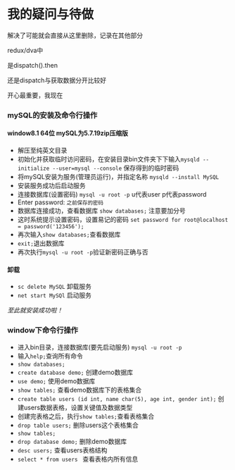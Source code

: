 # 我的疑问与待做

解决了可能就会直接从这里删除，记录在其他部分

redux/dva中

是dispatch().then

还是dispatch与获取数据分开比较好


开心最重要，我现在


### mySQL的安装及命令行操作
#### window8.1 64位 mySQL为5.7.19zip压缩版
- 解压至纯英文目录
- 初始化并获取临时访问密码，在安装目录bin文件夹下下输入`mysqld --initialize --user=mysql --console` 保存得到的临时密码
- 将mySQL安装为服务(管理员运行)，并指定名称 `mysqld --install MySQL`
- 安装服务成功后启动服务
- 连接数据库(设置密码) `mysql -u root -p` u代表user p代表password
- Enter password: `之前保存的密码`
- 数据库连接成功，查看数据库 `show databases;` 注意要加分号
- 这时系统提示设置密码，设置易记的密码 `set password for root@localhost = password('123456');`
- 再次输入`show databases;`查看数据库
- `exit;`退出数据库
- 再次执行`mysql -u root -p`验证新密码正确与否

#### 卸载 
- `sc delete MySQL` 卸载服务
- `net start MySQl` 启动服务

*至此就安装成功啦！*

### window下命令行操作
- 进入bin目录，连接数据库(要先启动服务) `mysql -u root -p`
- 输入`help;`查询所有命令
- `show databases;`
- `create database demo;` 创建demo数据库
- `use demo;` 使用demo数据库
- `show tables;` 查看demo数据库下的表格集合
- `create table users (id int, name char(5), age int, gender int);` 创建users数据表格，设置关键值及数据类型
- 创建完表格之后，执行`show tables;`查看表格集合
- `drop table users;` 删除users这个表格集合
- `show tables;`
- `drop database demo;` 删除demo数据库
- `desc users;` 查看users表格结构
- `select * from users ` 查看表格内所有信息